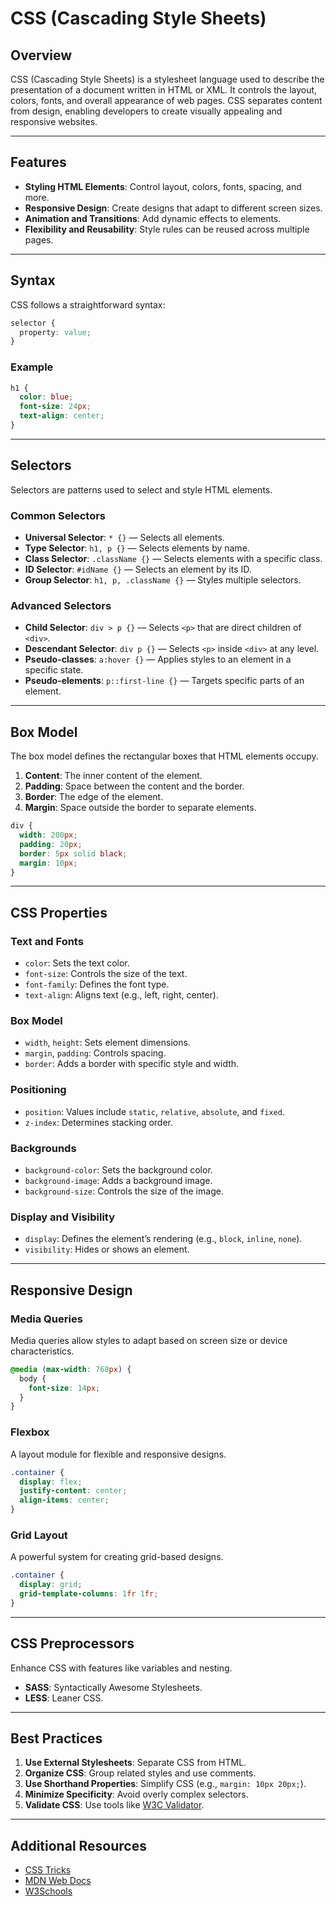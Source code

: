 # CSS (Cascading Style Sheets)

## Overview
CSS (Cascading Style Sheets) is a stylesheet language used to describe the presentation of a document written in HTML or XML. It controls the layout, colors, fonts, and overall appearance of web pages. CSS separates content from design, enabling developers to create visually appealing and responsive websites.

---

## Features
- **Styling HTML Elements**: Control layout, colors, fonts, spacing, and more.
- **Responsive Design**: Create designs that adapt to different screen sizes.
- **Animation and Transitions**: Add dynamic effects to elements.
- **Flexibility and Reusability**: Style rules can be reused across multiple pages.

---

## Syntax
CSS follows a straightforward syntax:
```css
selector {
  property: value;
}
```

### Example
```css
h1 {
  color: blue;
  font-size: 24px;
  text-align: center;
}
```

---

## Selectors
Selectors are patterns used to select and style HTML elements.

### Common Selectors
- **Universal Selector**: `* {}` — Selects all elements.
- **Type Selector**: `h1, p {}` — Selects elements by name.
- **Class Selector**: `.className {}` — Selects elements with a specific class.
- **ID Selector**: `#idName {}` — Selects an element by its ID.
- **Group Selector**: `h1, p, .className {}` — Styles multiple selectors.

### Advanced Selectors
- **Child Selector**: `div > p {}` — Selects `<p>` that are direct children of `<div>`.
- **Descendant Selector**: `div p {}` — Selects `<p>` inside `<div>` at any level.
- **Pseudo-classes**: `a:hover {}` — Applies styles to an element in a specific state.
- **Pseudo-elements**: `p::first-line {}` — Targets specific parts of an element.

---

## Box Model
The box model defines the rectangular boxes that HTML elements occupy.

1. **Content**: The inner content of the element.
2. **Padding**: Space between the content and the border.
3. **Border**: The edge of the element.
4. **Margin**: Space outside the border to separate elements.

```css
div {
  width: 200px;
  padding: 20px;
  border: 5px solid black;
  margin: 10px;
}
```

---

## CSS Properties

### Text and Fonts
- `color`: Sets the text color.
- `font-size`: Controls the size of the text.
- `font-family`: Defines the font type.
- `text-align`: Aligns text (e.g., left, right, center).

### Box Model
- `width`, `height`: Sets element dimensions.
- `margin`, `padding`: Controls spacing.
- `border`: Adds a border with specific style and width.

### Positioning
- `position`: Values include `static`, `relative`, `absolute`, and `fixed`.
- `z-index`: Determines stacking order.

### Backgrounds
- `background-color`: Sets the background color.
- `background-image`: Adds a background image.
- `background-size`: Controls the size of the image.

### Display and Visibility
- `display`: Defines the element’s rendering (e.g., `block`, `inline`, `none`).
- `visibility`: Hides or shows an element.

---

## Responsive Design
### Media Queries
Media queries allow styles to adapt based on screen size or device characteristics.
```css
@media (max-width: 768px) {
  body {
    font-size: 14px;
  }
}
```

### Flexbox
A layout module for flexible and responsive designs.
```css
.container {
  display: flex;
  justify-content: center;
  align-items: center;
}
```

### Grid Layout
A powerful system for creating grid-based designs.
```css
.container {
  display: grid;
  grid-template-columns: 1fr 1fr;
}
```

---

## CSS Preprocessors
Enhance CSS with features like variables and nesting.
- **SASS**: Syntactically Awesome Stylesheets.
- **LESS**: Leaner CSS.

---

## Best Practices
1. **Use External Stylesheets**: Separate CSS from HTML.
2. **Organize CSS**: Group related styles and use comments.
3. **Use Shorthand Properties**: Simplify CSS (e.g., `margin: 10px 20px;`).
4. **Minimize Specificity**: Avoid overly complex selectors.
5. **Validate CSS**: Use tools like [W3C Validator](https://jigsaw.w3.org/css-validator/).

---

## Additional Resources
- [CSS Tricks](https://css-tricks.com/)
- [MDN Web Docs](https://developer.mozilla.org/en-US/docs/Web/CSS)
- [W3Schools](https://www.w3schools.com)